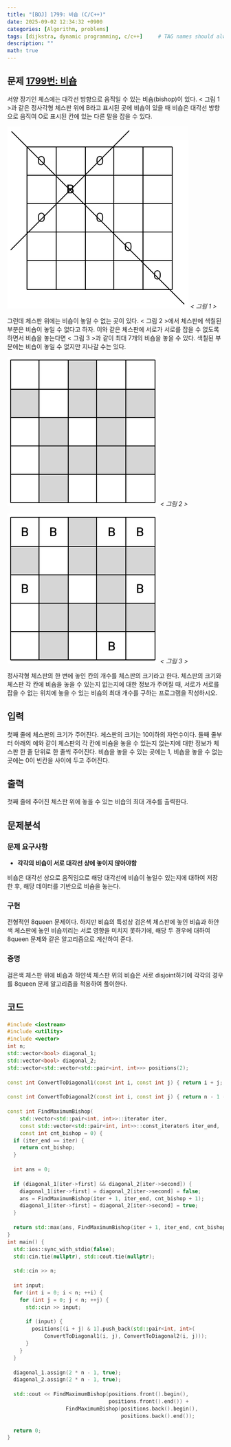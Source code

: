 ```yaml
---
title: "[BOJ] 1799: 비숍 (C/C++)"
date: 2025-09-02 12:34:32 +0900
categories: [Algorithm, problems]
tags: [dijkstra, dynamic programming, c/c++]     # TAG names should always be lowercase
description: ""
math: true
---
```

## 문제 [1799번: 비숍](https://www.acmicpc.net/problem/1799)
서양 장기인 체스에는 대각선 방향으로 움직일 수 있는 비숍(bishop)이 있다. < 그림 1 >과 같은 정사각형 체스판 위에 B라고 표시된 곳에 비숍이 있을 때 비숍은 대각선 방향으로 움직여 O로 표시된 칸에 있는 다른 말을 잡을 수 있다.


![체스판 그림1](/assets/img/posts/2025-09-02-BOJ-1799-01.png)
_< 그림 1 >_

그런데 체스판 위에는 비숍이 놓일 수 없는 곳이 있다. < 그림 2 >에서 체스판에 색칠된 부분은 비숍이 놓일 수 없다고 하자. 이와 같은 체스판에 서로가 서로를 잡을 수 없도록 하면서 비숍을 놓는다면 < 그림 3 >과 같이 최대 7개의 비숍을 놓을 수 있다. 색칠된 부분에는 비숍이 놓일 수 없지만 지나갈 수는 있다.

![체스판 그림2](/assets/img/posts/2025-09-02-BOJ-1799-02.png)
_< 그림 2 >_

![체스판 그림3](/assets/img/posts/2025-09-02-BOJ-1799-03.png)
_< 그림 3 >_

정사각형 체스판의 한 변에 놓인 칸의 개수를 체스판의 크기라고 한다. 체스판의 크기와 체스판 각 칸에 비숍을 놓을 수 있는지 없는지에 대한 정보가 주어질 때, 서로가 서로를 잡을 수 없는 위치에 놓을 수 있는 비숍의 최대 개수를 구하는 프로그램을 작성하시오.
## 입력
첫째 줄에 체스판의 크기가 주어진다. 체스판의 크기는 10이하의 자연수이다. 둘째 줄부터 아래의 예와 같이 체스판의 각 칸에 비숍을 놓을 수 있는지 없는지에 대한 정보가 체스판 한 줄 단위로 한 줄씩 주어진다. 비숍을 놓을 수 있는 곳에는 1, 비숍을 놓을 수 없는 곳에는 0이 빈칸을 사이에 두고 주어진다.

## 출력
첫째 줄에 주어진 체스판 위에 놓을 수 있는 비숍의 최대 개수를 출력한다.

## 문제분석
### 문제 요구사항
- **각각의 비숍이 서로 대각선 상에 놓이지 않아야함**

비숍은 대각선 상으로 움직임으로 해당 대각선에 비숍이 놓일수 있는지에 대하여 저장 한 후, 해당 데이터를 기반으로 비숍을 놓는다.

### 구현
전형적인 8queen 문제이다. 하지만 비숍의 특성상 검은색 체스판에 놓인 비숍과 하얀색 체스판에 놓인 비숍끼리는 서로 영향을 미치지 못하기에, 해당 두 경우에 대하여 8queen 문제와 같은 알고리즘으로 계산하여 준다.

### 증명
검은색 체스판 위에 비숍과 하얀색 체스판 위의 비숍은 서로 disjoint하기에 각각의 경우를 8queen 문제 알고리즘을 적용하여 풀이한다.

## 코드
```cpp
#include <iostream>
#include <utility>
#include <vector>
int n;
std::vector<bool> diagonal_1;
std::vector<bool> diagonal_2;
std::vector<std::vector<std::pair<int, int>>> positions(2);

const int ConvertToDiagonal1(const int i, const int j) { return i + j; }

const int ConvertToDiagonal2(const int i, const int j) { return n - 1 - i + j; }

const int FindMaximumBishop(
    std::vector<std::pair<int, int>>::iterator iter,
    const std::vector<std::pair<int, int>>::const_iterator& iter_end,
    const int cnt_bishop = 0) {
  if (iter_end == iter) {
    return cnt_bishop;
  }

  int ans = 0;

  if (diagonal_1[iter->first] && diagonal_2[iter->second]) {
    diagonal_1[iter->first] = diagonal_2[iter->second] = false;
    ans = FindMaximumBishop(iter + 1, iter_end, cnt_bishop + 1);
    diagonal_1[iter->first] = diagonal_2[iter->second] = true;
  }

  return std::max(ans, FindMaximumBishop(iter + 1, iter_end, cnt_bishop));
}
int main() {
  std::ios::sync_with_stdio(false);
  std::cin.tie(nullptr), std::cout.tie(nullptr);

  std::cin >> n;

  int input;
  for (int i = 0; i < n; ++i) {
    for (int j = 0; j < n; ++j) {
      std::cin >> input;

      if (input) {
        positions[(i + j) & 1].push_back(std::pair<int, int>(
            ConvertToDiagonal1(i, j), ConvertToDiagonal2(i, j)));
      }
    }
  }

  diagonal_1.assign(2 * n - 1, true);
  diagonal_2.assign(2 * n - 1, true);

  std::cout << FindMaximumBishop(positions.front().begin(),
                                 positions.front().end()) +
                   FindMaximumBishop(positions.back().begin(),
                                     positions.back().end());

  return 0;
}
```